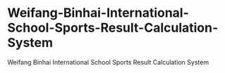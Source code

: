 # Weifang-Binhai-International-School-Sports-Result-Calculation-System
Weifang Binhai International School Sports Result Calculation System
